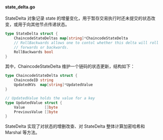 #### state_delta.go

StateDelta 对象记录 state 的增量变化，用于暂存交易执行时还未提交的状态改变，或用于向其他节点传递状态。

```go
type StateDelta struct {
	ChaincodeStateDeltas map[string]*ChaincodeStateDelta
	// RollBackwards allows one to contol whether this delta will roll the state
	// forwards or backwards.
	RollBackwards bool
}
```

其中，ChaincodeStateDelta 维护一个链码的状态更新，结构如下：

```go
type ChaincodeStateDelta struct {
	ChaincodeID string
	UpdatedKVs  map[string]*UpdatedValue
}

// UpdatedValue holds the value for a key
type UpdatedValue struct {
	Value         []byte
	PreviousValue []byte
}
```

StateDelta 实现了对状态的增删改查、对 StateDelta 整体计算加密哈希和 Marshal 等方法。